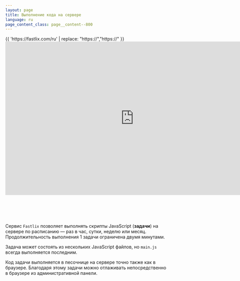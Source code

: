 ```yaml
---
layout: page
title: Выполнение кода на сервере
language: ru
page_content_class: page__content--800
---
```


<div style="width: 800px; height: 570px; margin: auto;">
  <div class="safari">
    <div class="safari__header">
      <div class="safari__buttons">
        <div class="safari__button safari__button--red"></div>
        <div class="safari__button safari__button--orange"></div>
        <div class="safari__button safari__button--green"></div>
      </div>
      <div class="safari__address_bar">
        <div class="safari__url">{{ 'https://fastlix.com/ru' | replace: "https://","<span class='safari__url__https'>https://</span>" }}</div>
      </div>
    </div>
    <div style="overflow: hidden; margin-bottom: -10px;">
      <iframe style="margin-top: -2px;" width="100%" height="481" src="https://www.youtube.com/embed/pLwQw3Un010?rel=0&amp;showinfo=0" frameborder="0" allow="autoplay; encrypted-media" allowfullscreen></iframe>
    </div>
  </div>
</div>

Сервис ```Fastlix``` позволяет выполнять скрипты JavaScript (**задачи**) на сервере по расписанию — раз в час, сутки, 
неделю или месяц. Продолжительность выполнения 1 задачи ограничена двумя минутами.

Задача может состоять из нескольких JavaScript файлов, но ```main.js``` всегда выполняется последним.

Код задачи выполняется в песочнице на сервере точно также как в браузере. Благодаря этому задачи можно 
отлаживать непосредственно в браузере из административной панели.